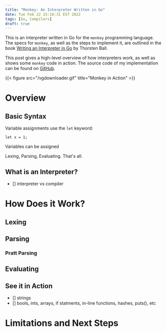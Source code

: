 ```yaml
---
title: "Monkey: An Interpreter Written in Go"
date: Tue Feb 22 15:18:31 EST 2022
tags: [Go, Compilers]
draft: true
---
```


This is an interpreter written in Go for the `monkey` programming language. The specs for `monkey`, as well as the steps to implement it, are outlined in the book [Writing an Interpreter in Go](https://interpreterbook.com/) by Thorsten Ball.

This post gives a high-level overview of how interpreters work, as well as shows some `monkey` code in action. The source code of my implementation can be found on [GitHub](https://github.com/jmwoliver/monkey-interpreter).

{{< figure src="/vgdownloader.gif" title="Monkey in Action" >}}

# Overview

## Basic Syntax

Variable assignments use the `let` keyword:
```monkey
let x = 1;
```

Variables can be assigned 

Lexing, Parsing, Evaluating. That's all.

## What is an Interpreter?
- [] interpreter vs compiler

# How Does it Work?

## Lexing

## Parsing

### Pratt Parsing


## Evaluating


## See it in Action

- [] strings
- [] bools, ints, arrays, if statments, in-line functions, hashes, puts(), etc


# Limitations and Next Steps


